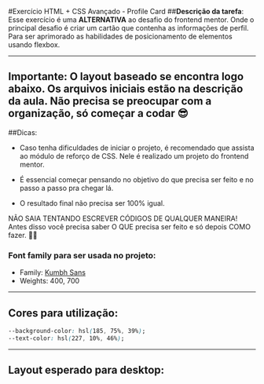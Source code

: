 #Exercício HTML + CSS Avançado - Profile Card
##**Descrição da tarefa**: Esse exercício é uma **ALTERNATIVA** ao desafio do frontend mentor. Onde o principal desafio é criar um cartão que contenha as informações de perfil. Para ser aprimorado as habilidades de posicionamento de elementos usando flexbox. 

---

## **Importante:** O layout baseado se encontra logo abaixo. Os arquivos iniciais estão na descrição da aula. Não precisa se preocupar com a organização, só começar a codar 😎

##Dicas: 
- Caso tenha dificuldades de iniciar o projeto, é recomendado que assista ao módulo de reforço de CSS. Nele é realizado um projeto do frontend mentor. 

- É essencial começar pensando no objetivo do que precisa ser feito e no passo a passo pra chegar lá.

- O resultado final não precisa ser 100% igual.

NÃO SAIA TENTANDO ESCREVER CÓDIGOS DE QUALQUER MANEIRA! Antes disso você precisa saber O QUE precisa ser feito e só depois COMO fazer. 🧙‍♂️

### Font family para ser usada no projeto:

- Family: [Kumbh Sans](https://fonts.google.com/specimen/Kumbh+Sans)
- Weights: 400, 700

---

## Cores para utilização:

```css
--background-color: hsl(185, 75%, 39%);
--text-color: hsl(227, 10%, 46%);
```

---

## **Layout esperado para desktop:**